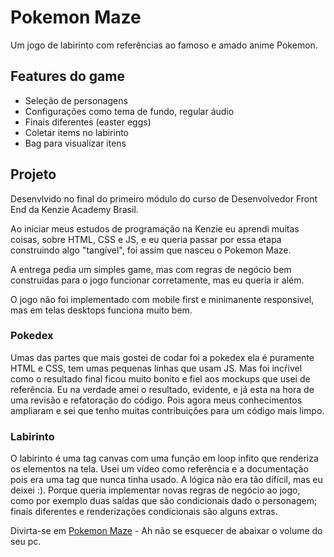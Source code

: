 # Pokemon Maze

Um jogo de labirinto com referências ao famoso e amado anime Pokemon.

## Features do game

* Seleção de personagens
* Configurações como tema de fundo, regular áudio
* Finais diferentes (easter eggs)
* Coletar items no labirinto
* Bag para visualizar itens

## Projeto

Desenvlvido no final do primeiro módulo do curso de Desenvolvedor Front End da Kenzie Academy Brasil.

Ao iniciar meus estudos de programação na Kenzie eu aprendi muitas coisas, sobre HTML, CSS e JS, e eu queria passar por essa etapa construindo algo "tangível", foi assim que nasceu o Pokemon Maze.

A entrega pedia um simples game, mas com regras de negócio bem construidas para o jogo funcionar corretamente, mas eu queria ir além.

O jogo não foi implementado com mobile first e minimanente responsivel, mas em telas desktops funciona muito bem.

### Pokedex

Umas das partes que mais gostei de codar foi a pokedex ela é puramente HTML e CSS, tem umas pequenas linhas que usam JS. Mas foi incŕivel como o resultado final ficou muito bonito e fiel aos mockups que usei de referência.
Eu na verdade amei o resultado, evidente, e já esta na hora de uma revisão e refatoração do código. Pois agora meus conhecimentos ampliaram e sei que tenho muitas contribuições para um código mais limpo.

### Labirinto

O labirinto é uma tag canvas com uma função em loop infito que renderiza os elementos na tela. Usei um vídeo como referência e a documentação pois era uma tag que nunca tinha usado.
A lógica não era tão difícil, mas eu deixei :). Porque queria implementar novas regras de negócio ao jogo, como por exemplo duas saídas que são condicionais dado o personagem; finais diferentes e renderizações condicionais são alguns extras.

Divirta-se em [Pokemon Maze](https://mgavadev.gitlab.io/maze-pokemon/) - Ah não se esquecer de abaixar o volume do seu pc.

